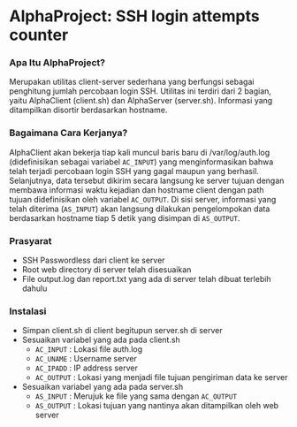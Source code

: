 AlphaProject: SSH login attempts counter
========================================

### Apa Itu AlphaProject?
Merupakan utilitas client-server sederhana yang berfungsi sebagai penghitung jumlah percobaan login SSH. Utilitas ini terdiri dari 2 bagian, yaitu AlphaClient (client.sh) dan AlphaServer (server.sh). Informasi yang ditampilkan disortir berdasarkan hostname.

### Bagaimana Cara Kerjanya?
AlphaClient akan bekerja tiap kali muncul baris baru di /var/log/auth.log (didefinisikan sebagai variabel `AC_INPUT`) yang menginformasikan bahwa telah terjadi percobaan login SSH yang gagal maupun yang berhasil. Selanjutnya, data tersebut dikirim secara langsung ke server tujuan dengan membawa informasi waktu kejadian dan hostname client dengan path tujuan didefinisikan oleh variabel `AC_OUTPUT`. Di sisi server, informasi yang telah diterima (`AS_INPUT`) akan langsung dilakukan pengelompokan data berdasarkan hostname tiap 5 detik yang disimpan di `AS_OUTPUT`.

### Prasyarat
* SSH Passwordless dari client ke server
* Root web directory di server telah disesuaikan
* File output.log dan report.txt yang ada di server telah dibuat terlebih dahulu

### Instalasi
* Simpan client.sh di client begitupun server.sh di server
* Sesuaikan variabel yang ada pada client.sh
  * `AC_INPUT` : Lokasi file auth.log
  * `AC_UNAME` : Username server
  * `AC_IPADD` : IP address server
  * `AC_OUTPUT` : Lokasi yang menjadi file tujuan pengiriman data ke server
* Sesuaikan variabel yang ada pada server.sh
  * `AS_INPUT` : Merujuk ke file yang sama dengan `AC_OUTPUT`
  * `AS_OUTPUT` : Lokasi tujuan yang nantinya akan ditampilkan oleh web server

